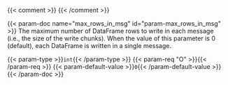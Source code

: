 ---
---
{{< comment >}}<!-- [ci-include-w-param-xxx] [InfraInfo] (sharonl) (3.12.19)
  There's extra space before the last li param-xxx bullet in the content (in
  this case, `param-default-value`) regardless of the content of this shortcode
  call or of the indentation used in the include file or in the related
  `include` shortcode call. The result is the same when using the `%` or `</>`
  shortcode-call syntax. If replace the `include` shortcode call with the
  following content, the issue disappears (no extra space), regardless of
  whether the `param-doc` call is indented from the start of the line or not.
  For now, I decided this doesn't warrant eliminating the shortcode call.
-->
{{< /comment >}}
<!-- max_rows_in_msg -->
{{< param-doc name="max_rows_in_msg" id="param-max_rows_in_msg" >}}
The maximum number of DataFrame rows to write in each message (i.e., the size of the write chunks).
When the value of this parameter is 0 (default), each DataFrame is written in a single message.

{{< param-type >}}`int`{{< /param-type >}}
{{< param-req "O" >}}{{< /param-req >}}
{{< param-default-value >}}`0`{{< /param-default-value >}}
{{< /param-doc >}}

